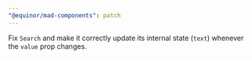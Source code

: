 ```yaml
---
"@equinor/mad-components": patch
---
```


Fix `Search` and make it correctly update its internal state (`text`) whenever the `value` prop
changes.
